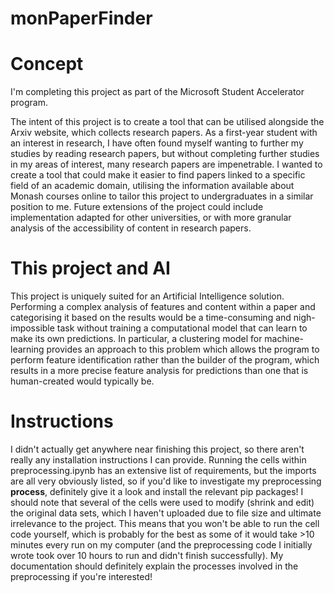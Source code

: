 # monPaperFinder

# Concept
I'm completing this project as part of the Microsoft Student Accelerator program. 

The intent of this project is to create a tool that can be utilised alongside the Arxiv website, which collects research papers. As a first-year student with an interest in research, I have often found myself wanting to further my studies by reading research papers, but without completing further studies in my areas of interest, many research papers are impenetrable. I wanted to create a tool that could make it easier to find papers linked to a specific field of an academic domain, utilising the information available about Monash courses online to tailor this project to undergraduates in a similar position to me. Future extensions of the project could include implementation adapted for other universities, or with more granular analysis of the accessibility of content in research papers. 

# This project and AI
This project is uniquely suited for an Artificial Intelligence solution. Performing a complex analysis of features and content within a paper and categorising it based on the results would be a time-consuming and nigh-impossible task without training a computational model that can learn to make its own predictions. In particular, a clustering model for machine-learning provides an approach to this problem which allows the program to perform feature identification rather than the builder of the program, which results in a more precise feature analysis for predictions than one that is human-created would typically be. 

# Instructions 

I didn't actually get anywhere near finishing this project, so there aren't really any installation instructions I can provide. Running the cells within preprocessing.ipynb has an extensive list of requirements, but the imports are all very obviously listed, so if you'd like to investigate my preprocessing **process**, definitely give it a look and install the relevant pip packages! I should note that several of the cells were used to modify (shrink and edit) the original data sets, which I haven't uploaded due to file size and ultimate irrelevance to the project. This means that you won't be able to run the cell code yourself, which is probably for the best as some of it would take >10 minutes every run on my computer (and the preprocessing code I initially wrote took over 10 hours to run and didn't finish successfully). My documentation should definitely explain the processes involved in the preprocessing if you're interested!

